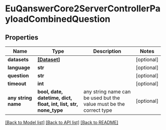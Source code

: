 # EuQanswerCore2ServerControllerPayloadCombinedQuestion


## Properties
Name | Type | Description | Notes
------------ | ------------- | ------------- | -------------
**datasets** | [**[Dataset]**](Dataset.md) |  | [optional] 
**language** | **str** |  | [optional] 
**question** | **str** |  | [optional] 
**timeout** | **int** |  | [optional] 
**any string name** | **bool, date, datetime, dict, float, int, list, str, none_type** | any string name can be used but the value must be the correct type | [optional]

[[Back to Model list]](../README.md#documentation-for-models) [[Back to API list]](../README.md#documentation-for-api-endpoints) [[Back to README]](../README.md)


